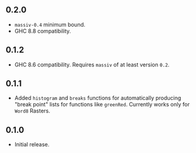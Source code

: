 ## 0.2.0

- `massiv-0.4` minimum bound.
- GHC 8.8 compatibility.

## 0.1.2

- GHC 8.6 compatibility. Requires `massiv` of at least version `0.2`.

## 0.1.1

- Added `histogram` and `breaks` functions for automatically producing
  "break point" lists for functions like `greenRed`. Currently works
  only for `Word8` Rasters.

## 0.1.0

- Initial release.
